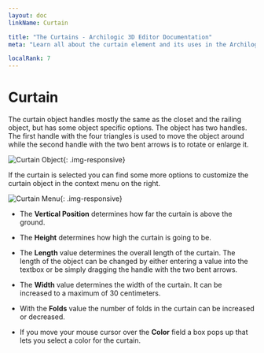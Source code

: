 ```yaml
---
layout: doc
linkName: Curtain

title: "The Curtains - Archilogic 3D Editor Documentation"
meta: "Learn all about the curtain element and its uses in the Archilogic 3D Editor. Check out our documentation."

localRank: 7
---
```


# Curtain

The curtain object handles mostly the same as the closet and the railing object, but has some object specific options. The object has two handles. The first handle with the four triangles is used to move the object around while the second handle with the two bent arrows is to rotate or enlarge it.

![Curtain Object]({{site.baseurl}}/assets/images/Architecture-Curtain-Object.jpg){: .img-responsive}

If the curtain is selected you can find some more options to customize the curtain object in the context menu on the right.

![Curtain Menu]({{site.baseurl}}/assets/images/Architecture-Curtain-Menu.jpg){: .img-responsive}

* The **Vertical Position** determines how far the curtain is above the ground.

* The **Height** determines how high the curtain is going to be.

* The **Length** value determines the overall length of the curtain. The length of the object can be changed by either entering a value into the textbox or be simply dragging the handle with the two bent arrows.

* The **Width** value determines the width of the curtain. It can be increased to a maximum of 30 centimeters.

* With the **Folds** value the number of folds in the curtain can be increased or decreased.

* If you move your mouse cursor over the **Color** field a box pops up that lets you select a color for the curtain.
